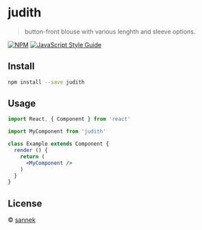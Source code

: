 # judith

> button-front blouse with various lenghth and sleeve options.

[![NPM](https://img.shields.io/npm/v/judith.svg)](https://www.npmjs.com/package/judith) [![JavaScript Style Guide](https://img.shields.io/badge/code_style-standard-brightgreen.svg)](https://standardjs.com)

## Install

```bash
npm install --save judith
```

## Usage

```jsx
import React, { Component } from 'react'

import MyComponent from 'judith'

class Example extends Component {
  render () {
    return (
      <MyComponent />
    )
  }
}
```

## License

 © [sannek](https://github.com/sannek)
